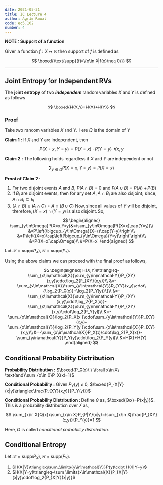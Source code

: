 ```yaml
---
date: 2021-05-31
title: IC Lecture 4
author: Agrim Rawat
code: ec5.102
number: 4
---
```


**NOTE : Support of a function**

Given a function $f:X\mapsto\mathbb{R}$ then support of $f$ is defined as

$$
\boxed{\text{supp}(f)=\{x\in X|f(x)\neq 0\}}
$$

---

## Joint Entropy for Independent RVs

The **joint entropy** of two ***independent*** random variables $X$ and $Y$ is defined as follows

$$
\boxed{H(X,Y)=H(X)+H(Y)}
$$

### Proof

Take  two random variables $X$ and $Y$. Here $\Omega$ is the domain of $Y$

**Claim 1 :** If $X$ and $Y$ are independent, then

$$
P(X=x,Y=y)=P(X=x)\cdot P(Y=y)\ \ \forall x,y
$$

**Claim 2 :** The following holds regardless if $X$ and $Y$ are independent or not

$$
\sum_{y\in\Omega}P(X=x,Y=y)=P(X=x)
$$

**Proof of Claim 2 :**
1. For two disjoint events $A$ and $B$, $P(A\cap B)=0$ and $P(A\cup B)=P(A)+P(B)$
2. If $B_i$ are disjoint events, then for any set $A$, $A\cap B_i$ are also disjoint; since, $A\cap B_i\subseteq B_i$
3. $(A\cap B)\cup(A\cap C)=A\cap(B\cup C)$
Now, since all values of $Y$ will be disjoint, therefore, $(X=x)\cap(Y=y)$ is also disjoint. So,

$$
\begin{aligned}
\sum_{y\in\Omega}P(X=x,Y=y)&=\sum_{y\in\Omega}P((X=x)\cap(Y=y))\\
&=P\left(\bigcup_{y\in\Omega}(X=x)\cap(Y=y)\right)\\
&=P\left((X=x)\cap\left[\bigcup_{y\in\Omega}(Y=y)\right]\right)\\
&=P((X=x)\cap\Omega)\\
&=P(X=x)
\end{aligned}
$$

Let $\mathcal{X}=\text{supp}(P_X),\mathcal{Y}=\text{supp}(P_Y)$.

Using the above claims we can proceed with the final proof as follows,

$$
\begin{aligned}
H(X,Y)&\triangleq-\sum_{x\in\mathcal{X}}\sum_{y\in\mathcal{Y}}P_{XY}(x,y)\cdot\log_2{P_{XY}(x,y)}\\
&=-\sum_{x\in\mathcal{X}}\sum_{y\in\mathcal{Y}}P_{XY}(x,y)\cdot\{\log_2{P_X(x)}+\log_2{P_Y(y)}\}\\
&=-\sum_{x\in\mathcal{X}}\sum_{y\in\mathcal{Y}}P_{XY}(x,y)\cdot\log_2{P_X(x)}-\sum_{x\in\mathcal{X}}\sum_{y\in\mathcal{Y}}P_{XY}(x,y)\cdot\log_2(P_Y(y))\\
&=-\sum_{x\in\mathcal{X}}\log_2{P_X(x)}\cdot\sum_{y\in\mathcal{Y}}P_{XY}(x,y)-\sum_{x\in\mathcal{Y}}\log_2{P_Y(y)}\cdot\sum_{x\in\mathcal{X}}P_{XY}(x,y)\\
&=-\sum_{x\in\mathcal{X}}P_X(x)\cdot\log_2{P_X(x)}-\sum_{y\in\mathcal{Y}}P_Y(y)\cdot\log_2{P_Y(y)}\\
&=H(X)+H(Y)
\end{aligned}
$$

## Conditional Probability Distribution

**Probability Distribution :** $\boxed{P_X(x)\ \ \forall x\in X\ \text{and}\sum_{x\in X}P_X(x)=1}$

**Conditional Probability :** Given $P_Y(y)\neq 0$, $\boxed{P_{X|Y}(x|y)\triangleq\frac{P_{XY}(x,y)}{P_Y(y)}}$

**Conditional Probability Distribution :** Define $Q$ as, $\boxed{Q(x)=P(x|y)}$. This is a probability distribution over $X$ as,

$$
\sum_{x\in X}Q(x)=\sum_{x\in X}P_{P|Y}(x|y)=\sum_{x\in X}\frac{P_{XY}(x,y)}{P_Y(y)}=1
$$

Here, $Q$ is called *conditional probability distribution*.

## Conditional Entropy

Let $\mathcal{X}=\text{supp}(P_X),\mathcal{Y}=\text{supp}(P_Y)$.

1. $H(X|Y)\triangleq\sum_\limits{y\in\mathcal{Y}}P(y)\cdot H(X|Y=y)$
2. $H(X|Y=y)\triangleq-\sum_\limits{x\in\mathcal{X}}P_{X|Y}(x|y)\cdot\log_2{P_{X|Y}(x|y)}$